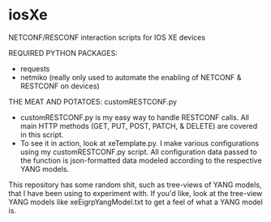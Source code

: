# iosXe
NETCONF/RESCONF interaction scripts for IOS XE devices

REQUIRED PYTHON PACKAGES:
- requests
- netmiko (really only used to automate the enabling of NETCONF & RESTCONF on devices)

THE MEAT AND POTATOES: customRESTCONF.py
- customRESTCONF.py is my easy way to handle RESTCONF calls.  All main HTTP methods (GET, PUT, POST, PATCH, & DELETE) are covered in this script.
- To see it in action, look at xeTemplate.py.  I make various configurations using my customRESTCONF.py script.  All configuration data passed to the function is json-formatted data modeled according to the respective YANG models.

This repository has some random shit, such as tree-views of YANG models, that I have been using to experiment with.  If you'd like, look at the tree-view YANG models like xeEigrpYangModel.txt to get a feel of what a YANG model is.
